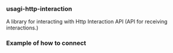 ### usagi-http-interaction
A library for interacting with Http Interaction API (API for receiving interactions.)


### Example of how to connect 
```js

```